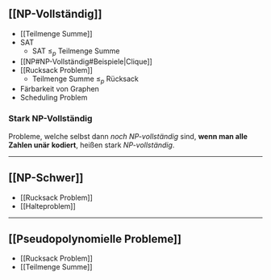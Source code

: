 ## [[NP-Vollständig]]
- [[Teilmenge Summe]]
- SAT 
	- $\text{ SAT } \leq_{p} \text{ Teilmenge Summe}$
- [[NP#NP-Vollständig#Beispiele|Clique]]
- [[Rucksack Problem]]
	- $\text{ Teilmenge Summe } \leq_{p} \text{ Rücksack }$
- Färbarkeit von Graphen 
- Scheduling Problem
### Stark NP-Vollständig
Probleme, welche selbst dann *noch NP-vollständig* sind, **wenn man alle Zahlen unär**
**kodiert**, heißen stark *NP-vollständig*.

---
## [[NP-Schwer]]
- [[Rucksack Problem]]
- [[Halteproblem]]

---
## [[Pseudopolynomielle Probleme]]
- [[Rucksack Problem]]
- [[Teilmenge Summe]]